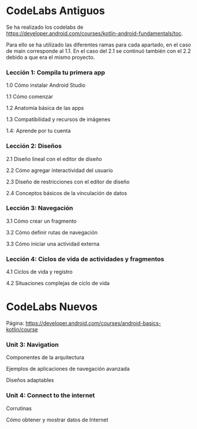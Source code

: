 # CodeLabs Antiguos
Se ha realizado los codelabs de https://developer.android.com/courses/kotlin-android-fundamentals/toc.

Para ello se ha utilizado las diferentes ramas para cada apartado, en el caso de main corresponde al 1.1. 
En el caso del 2.1 se continuó también con el 2.2 debido a que era el mismo proyecto.

### Lección 1: Compila tu primera app
  
  1.0 Cómo instalar Android Studio
  
  1.1 Cómo comenzar
  
  1.2 Anatomía básica de las apps
  
  1.3 Compatibilidad y recursos de imágenes
  
  1.4: Aprende por tu cuenta


### Lección 2: Diseños
  
  2.1 Diseño lineal con el editor de diseño
  
  2.2 Cómo agregar interactividad del usuario
  
  2.3 Diseño de restricciones con el editor de diseño
  
  2.4 Conceptos básicos de la vinculación de datos


 ### Lección 3: Navegación
  
  3.1 Cómo crear un fragmento
  
  3.2 Cómo definir rutas de navegación
  
  3.3 Cómo iniciar una actividad externa


### Lección 4: Ciclos de vida de actividades y fragmentos
  
  4.1 Ciclos de vida y registro
  
  4.2 Situaciones complejas de ciclo de vida
  
# CodeLabs Nuevos
Página: https://developer.android.com/courses/android-basics-kotlin/course

### Unit 3: Navigation

Componentes de la arquitectura

Ejemplos de aplicaciones de navegación avanzada

Diseños adaptables

### Unit 4: Connect to the internet

Corrutinas

Cómo obtener y mostrar datos de Internet




